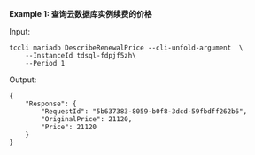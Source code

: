 **Example 1: 查询云数据库实例续费的价格**



Input: 

```
tccli mariadb DescribeRenewalPrice --cli-unfold-argument  \
    --InstanceId tdsql-fdpjf5zh\
    --Period 1
```

Output: 
```
{
    "Response": {
        "RequestId": "5b637383-8059-b0f8-3dcd-59fbdff262b6",
        "OriginalPrice": 21120,
        "Price": 21120
    }
}
```

